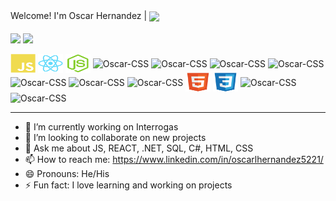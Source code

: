 <div>
Welcome! I'm Oscar Hernandez | <img align="center" height="18px" src="https://wakatime.com/badge/user/0fad7360-b31f-4825-9610-896e8e6ce91d.svg"/>
</div>
<br/>

<div>
<img align="center" height="165em" src="https://github-readme-stats.vercel.app/api?username=Oscar5221&show_icons=true&theme=omni&include_all_commits=true&count_private=true"/>
<img align="center" height="165em" src="https://github-readme-stats.vercel.app/api/top-langs/?username=Oscar5221&layout=compact&langs_count=8&theme=radical"/>
</div>

<div style="display: inline_block; "><br>
  <img align="center" alt="Oscar-Js" height="30" width="40" src="https://raw.githubusercontent.com/devicons/devicon/master/icons/javascript/javascript-plain.svg">
  <img align="center" alt="Oscar-React" height="30" width="40" src="https://raw.githubusercontent.com/devicons/devicon/master/icons/react/react-original.svg">
  <img align="center" alt="Oscar-CSS" height="30" width="40" src="https://raw.githubusercontent.com/devicons/devicon/master/icons/nodejs/nodejs-original.svg">
  <img align="center" alt="Oscar-CSS" height="35" width="40" src="https://cdn.jsdelivr.net/gh/devicons/devicon/icons/csharp/csharp-original.svg" />
  <img align="center" alt="Oscar-CSS" height="35" width="40" src="https://cdn.jsdelivr.net/gh/devicons/devicon/icons/dotnetcore/dotnetcore-original.svg" />
  <img align="center" alt="Oscar-CSS" height="35" width="40" src="https://cdn.jsdelivr.net/gh/devicons/devicon/icons/mysql/mysql-original-wordmark.svg" />
  <img align="center" alt="Oscar-CSS" height="36" width="40" src="https://cdn.jsdelivr.net/gh/devicons/devicon/icons/bootstrap/bootstrap-original.svg" />
  <img align="center" alt="Oscar-CSS" height="35" width="40" src="https://cdn.jsdelivr.net/gh/devicons/devicon/icons/git/git-plain-wordmark.svg" />
  <img align="center" alt="Oscar-CSS" height="35" width="40" src="https://cdn.jsdelivr.net/gh/devicons/devicon/icons/bash/bash-original.svg" />
  <img align="center" alt="Oscar-CSS" height="35" width="40" src="https://cdn.jsdelivr.net/gh/devicons/devicon/icons/jquery/jquery-plain-wordmark.svg" />
  <img align="center" alt="Oscar-HTML" height="30" width="40" src="https://raw.githubusercontent.com/devicons/devicon/master/icons/html5/html5-original.svg">
  <img align="center" alt="Oscar-CSS" height="30" width="40" src="https://raw.githubusercontent.com/devicons/devicon/master/icons/css3/css3-original.svg">
  <img align="center" alt="Oscar-CSS" height="30" width="40" src="https://cdn.jsdelivr.net/gh/devicons/devicon/icons/npm/npm-original-wordmark.svg" />
  <img align="center" alt="Oscar-CSS" height="30" width="40" src="https://cdn.jsdelivr.net/gh/devicons/devicon/icons/vscode/vscode-original.svg" />
</div>
<hr/>

- 🔭 I’m currently working on Interrogas
- 👯 I’m looking to collaborate on new projects
- 💬 Ask me about JS, REACT, .NET, SQL, C#, HTML, CSS
- 📫 How to reach me: https://www.linkedin.com/in/oscarlhernandez5221/
- 😄 Pronouns: He/His
- ⚡ Fun fact: I love learning and working on projects
